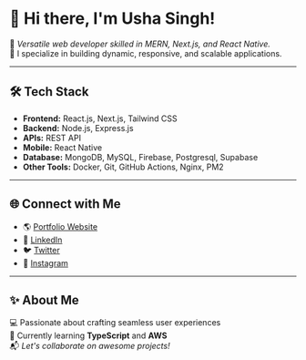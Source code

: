 # 👋 Hi there, I'm Usha Singh!  

🚀 *Versatile web developer skilled in MERN, Next.js, and React Native.*  
🌟 I specialize in building dynamic, responsive, and scalable applications.  

---

## 🛠️ Tech Stack
- **Frontend:** React.js, Next.js, Tailwind CSS
- **Backend:** Node.js, Express.js
- **APIs:** REST API
- **Mobile:** React Native
- **Database:** MongoDB, MySQL, Firebase, Postgresql, Supabase
- **Other Tools:** Docker, Git, GitHub Actions, Nginx, PM2

---

## 🌐 Connect with Me
- 🌎 [Portfolio Website](https://mysecondportfolio-eight.vercel.app/)
- 💼 [LinkedIn](https://www.linkedin.com/in/usha-singh-4a893a22b/)
- 🐦 [Twitter](https://twitter.com/usha99412)
- 📸 [Instagram](https://www.instagram.com/tech_usha)

---

## ✨ About Me
💻 Passionate about crafting seamless user experiences  
🌱 Currently learning **TypeScript** and **AWS**  
📬 *Let's collaborate on awesome projects!*
